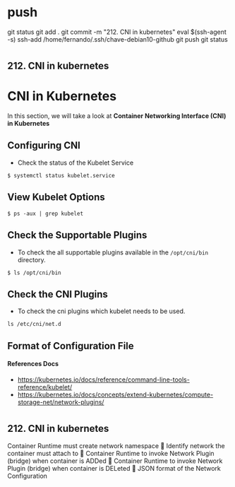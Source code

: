 
# ###################################################################################################################### 
# ###################################################################################################################### 
#  push

git status
git add .
git commit -m "212. CNI in kubernetes"
eval $(ssh-agent -s)
ssh-add /home/fernando/.ssh/chave-debian10-github
git push
git status



# ###################################################################################################################### 
# ###################################################################################################################### 
##   212. CNI in kubernetes

# CNI in Kubernetes

In this section, we will take a look at **Container Networking Interface (CNI) in Kubernetes**

## Configuring CNI


- Check the status of the Kubelet Service

```
$ systemctl status kubelet.service
```

## View Kubelet Options

```
$ ps -aux | grep kubelet
```

## Check the Supportable Plugins 

- To check the all supportable plugins available in the `/opt/cni/bin` directory.

```
$ ls /opt/cni/bin

```

## Check the CNI Plugins

- To check the cni plugins which kubelet needs to be used.

```
ls /etc/cni/net.d

```

## Format of Configuration File  


#### References Docs

- https://kubernetes.io/docs/reference/command-line-tools-reference/kubelet/
- https://kubernetes.io/docs/concepts/extend-kubernetes/compute-storage-net/network-plugins/





# ###################################################################################################################### 
# ###################################################################################################################### 
##   212. CNI in kubernetes

Container Runtime must create network namespace

Identify network the container must attach to

Container Runtime to invoke Network Plugin (bridge) when container is ADDed

Container Runtime to invoke Network Plugin (bridge) when container is DELeted

JSON format of the Network Configuration